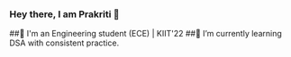 ### Hey there, I am Prakriti 👋

##🔭 I'm an Engineering student (ECE) | KIIT'22
##🌱 I’m currently learning DSA with consistent practice.

<!--
**KPrakriti/KPrakriti** is a ✨ _special_ ✨ repository because its `README.md` (this file) appears on your GitHub profile.

Here are some ideas to get you started:

##🔭 I'm an Engineering student (ECE) | KIIT'22
##🌱 I’m currently learning DSA with consistent practice.
- 👯 I’m looking to collaborate on ...
- 🤔 I’m looking for help with ...
- 💬 Ask me about ...
- 📫 How to reach me: ...
- 😄 Pronouns: ...
- ⚡ Fun fact: ...
-->
